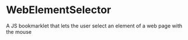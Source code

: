 # WebElementSelector
A JS bookmarklet that lets the user select an element of a web page with the mouse
